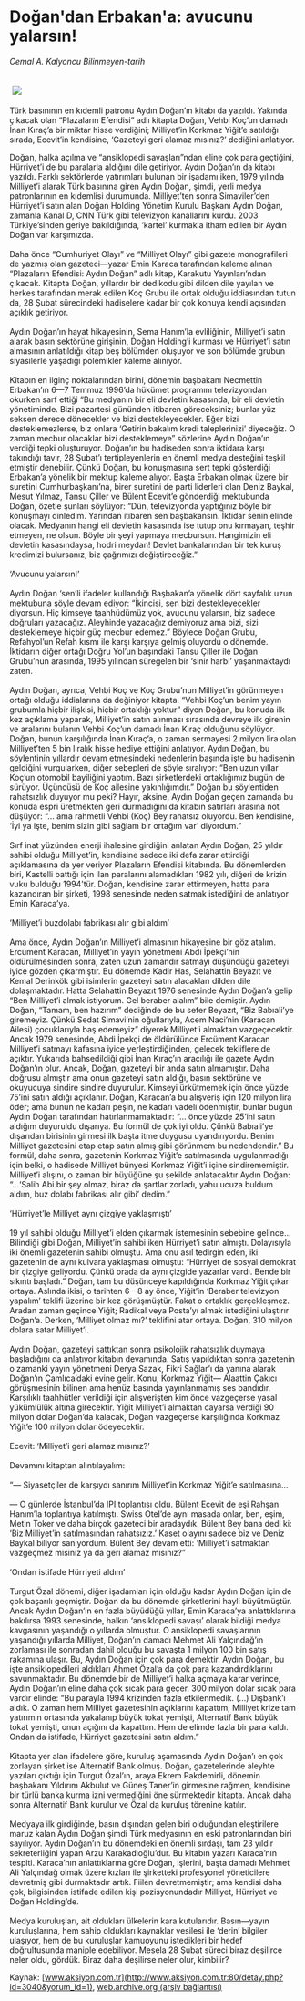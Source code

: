 # Doğan'dan Erbakan'a: avucunu yalarsın!

*Cemal A. Kalyoncu Bilinmeyen-tarih*

<div>
 <font>
  <img border="0" height="1" src="/web/20041225002110im_/http://www.aksiyon.com.tr/images/blank.gif"/>
 </font>
 <font class="content">
  <p>
   <img border="0" hspace="5" src="http://web.archive.org/web/20041225002110im_/http://www.aksiyon.com.tr/resim/461/30.jpg" vspace="5"/>
  </p>
 </font>
 <font class="content">
  Türk basınının en kıdemli patronu Aydın Doğan’ın kitabı da yazıldı. Yakında çıkacak olan “Plazaların Efendisi” adlı kitapta Doğan, Vehbi Koç’un damadı İnan Kıraç’a bir miktar hisse verdiğini; Milliyet’in Korkmaz Yiğit’e satıldığı sırada, Ecevit’in kendisine, ‘Gazeteyi geri alamaz mısınız?’ dediğini anlatıyor.
 </font>
 <p>
  <font class="content">
   Doğan, halka açılma ve “ansiklopedi savaşları”ndan eline çok para geçtiğini, Hürriyet’i de bu paralarla aldığını dile getiriyor. Aydın Doğan’ın da kitabı yazıldı. Farklı sektörlerde yatırımları bulunan bir işadamı iken, 1979 yılında Milliyet’i alarak Türk basınına giren Aydın Doğan, şimdi, yerli medya patronlarının en kıdemlisi durumunda. Milliyet’ten sonra Simaviler’den Hürriyet’i satın alan Doğan Holding Yönetim Kurulu Başkanı Aydın Doğan, zamanla Kanal D, CNN Türk gibi televizyon kanallarını kurdu. 2003 Türkiye’sinden geriye bakıldığında, ‘kartel’ kurmakla itham edilen bir Aydın Doğan var karşımızda.
   <br/>
   <br/>
   Daha önce “Cumhuriyet Olayı” ve “Milliyet Olayı” gibi gazete monografileri de yazmış olan gazeteci—yazar Emin Karaca tarafından kaleme alınan “Plazaların Efendisi: Aydın Doğan” adlı kitap, Karakutu Yayınları’ndan çıkacak. Kitapta Doğan, yıllardır bir dedikodu gibi dilden dile yayılan ve herkes tarafından merak edilen Koç Grubu ile ortak olduğu iddiasından tutun da, 28 Şubat sürecindeki hadiselere kadar bir çok konuya kendi açısından açıklık getiriyor.
   <br/>
   <br/>
   Aydın Doğan’ın hayat hikayesinin, Sema Hanım’la evliliğinin, Milliyet’i satın alarak basın sektörüne girişinin, Doğan Holding’i kurması ve Hürriyet’i satın almasının anlatıldığı kitap beş bölümden oluşuyor ve son bölümde grubun siyasilerle yaşadığı polemikler kaleme alınıyor.
   <br/>
   <br/>
   Kitabın en ilginç noktalarından birini, dönemin başbakanı Necmettin Erbakan’ın 6—7 Temmuz 1996’da hükümet programını televizyondan okurken sarf ettiği “Bu medyanın bir eli devletin kasasında, bir eli devletin yönetiminde. Bizi pazartesi gününden itibaren göreceksiniz; bunlar yüz seksen derece dönecekler ve bizi destekleyecekler. Eğer bizi desteklemezlerse, biz onlara ‘Getirin bakalım kredi taleplerinizi’ diyeceğiz. O zaman mecbur olacaklar bizi desteklemeye” sözlerine Aydın Doğan’ın verdiği tepki oluşturuyor. Doğan’ın bu hadiseden sonra iktidara karşı takındığı tavır, 28 Şubat’ı tertipleyenlerin en önemli medya desteğini teşkil etmiştir denebilir. Çünkü Doğan, bu konuşmasına sert tepki gösterdiği Erbakan’a yönelik bir mektup kaleme alıyor. Başta Erbakan olmak üzere bir suretini Cumhurbaşkanı’na, birer suretini de parti liderleri olan Deniz Baykal, Mesut Yılmaz, Tansu Çiller ve Bülent Ecevit’e gönderdiği mektubunda Doğan, özetle şunları söylüyor: “Dün, televizyonda yaptığınız böyle bir konuşmayı dinledim. Yarından itibaren sen başbakansın. İktidar senin elinde olacak. Medyanın hangi eli devletin kasasında ise tutup onu kırmayan, teşhir etmeyen, ne olsun. Böyle bir şeyi yapmaya mecbursun. Hangimizin eli devletin kasasındaysa, hodri meydan! Devlet bankalarından bir tek kuruş kredimizi bulursanız, biz çağrımızı değiştireceğiz.”
   <br/>
   <br/>
   ‘Avucunu yalarsın!’
   <br/>
   <br/>
   Aydın Doğan ‘sen’li ifadeler kullandığı Başbakan’a yönelik dört sayfalık uzun mektubuna şöyle devam ediyor: “İkincisi, sen bizi destekleyecekler diyorsun. Hiç kimseye taahhüdümüz yok, avucunu yalarsın, biz sadece doğruları yazacağız. Aleyhinde yazacağız demiyoruz ama bizi, sizi desteklemeye hiçbir güç mecbur edemez.” Böylece Doğan Grubu, Refahyol’un Refah kısmı ile karşı karşıya gelmiş oluyordu o dönemde. İktidarın diğer ortağı Doğru Yol’un başındaki Tansu Çiller ile Doğan Grubu’nun arasında, 1995 yılından süregelen bir ‘sinir harbi’ yaşanmaktaydı zaten.
   <br/>
   <br/>
   Aydın Doğan, ayrıca, Vehbi Koç ve Koç Grubu’nun Milliyet’in görünmeyen ortağı olduğu iddialarına da değiniyor kitapta. “Vehbi Koç’un benim yayın grubumla hiçbir ilişkisi, hiçbir ortaklığı yoktur” diyen Doğan, bu konuda ilk kez açıklama yaparak, Milliyet’in satın alınması sırasında devreye ilk girenin ve aralarını bulanın Vehbi Koç’un damadı İnan Kıraç olduğunu söylüyor. Doğan, bunun karşılığında İnan Kıraç’a, o zaman sermayesi 2 milyon lira olan Milliyet’ten 5 bin liralık hisse hediye ettiğini anlatıyor. Aydın Doğan, bu söylentinin yıllardır devam etmesindeki nedenlerin başında işte bu hadisenin geldiğini vurgularken, diğer sebepleri de şöyle sıralıyor: “Ben uzun yıllar Koç’un otomobil bayiliğini yaptım. Bazı şirketlerdeki ortaklığımız bugün de sürüyor. Üçüncüsü de Koç ailesine yakınlığımdır.” Doğan bu söylentiden rahatsızlık duyuyor mu peki? Hayır, aksine, Aydın Doğan geçen zamanda bu konuda espri üretmekten geri durmadığını da kitabın satırları arasına not düşüyor: “... ama rahmetli Vehbi (Koç) Bey rahatsız oluyordu. Ben kendisine, ‘İyi ya işte, benim sizin gibi sağlam bir ortağım var’ diyordum.”
   <br/>
   <br/>
   Sırf inat yüzünden enerji ihalesine girdiğini anlatan Aydın Doğan, 25 yıldır sahibi olduğu Milliyet’in, kendisine sadece iki defa zarar ettirdiği açıklamasına da yer veriyor Plazaların Efendisi kitabında. Bu dönemlerden biri, Kastelli battığı için ilan paralarını alamadıkları 1982 yılı, diğeri de krizin vuku bulduğu 1994’tür. Doğan, kendisine zarar ettirmeyen, hatta para kazandıran bir şirketi, 1998 senesinde neden satmak istediğini de anlatıyor Emin Karaca’ya.
   <br/>
   <br/>
   ‘Milliyet’i buzdolabı fabrikası alır gibi aldım’
   <br/>
   <br/>
   Ama önce, Aydın Doğan’ın Milliyet’i almasının hikayesine bir göz atalım. Ercüment Karacan, Milliyet’in yayın yönetmeni Abdi İpekçi’nin öldürülmesinden sonra, zaten uzun zamandır satmayı düşündüğü gazeteyi iyice gözden çıkarmıştır. Bu dönemde Kadir Has, Selahattin Beyazıt ve Kemal Derinkök gibi isimlerin gazeteyi satın alacakları dilden dile dolaşmaktadır. Hatta Selahattin Beyazıt 1976 senesinde Aydın Doğan’a gelip “Ben Milliyet’i almak istiyorum. Gel beraber alalım” bile demiştir. Aydın Doğan, “Tamam, ben hazırım” dediğinde de bu sefer Beyazıt, “Biz Babıali’ye giremeyiz. Çünkü Sedat Simavi’nin oğullarıyla, Acem Naci’nin (Karacan Ailesi) çocuklarıyla baş edemeyiz” diyerek Milliyet’i almaktan vazgeçecektir. Ancak 1979 senesinde, Abdi İpekçi de öldürülünce Ercüment Karacan Milliyet’i satmayı kafasına iyice yerleştirdiğinden, gelecek tekliflere de açıktır. Yukarıda bahsedildiği gibi İnan Kıraç’ın aracılığı ile gazete Aydın Doğan’ın olur. Ancak, Doğan, gazeteyi bir anda satın almamıştır. Daha doğrusu almıştır ama onun gazeteyi satın aldığı, basın sektörüne ve okuyucuya sindire sindire duyurulur. Kimseyi ürkütmemek için önce yüzde 75’ini satın aldığı açıklanır. Doğan, Karacan’a bu alışveriş için 120 milyon lira öder; ama bunun ne kadarı peşin, ne kadarı vadeli ödenmiştir, bunlar bugün Aydın Doğan tarafından hatırlanmamaktadır: “... önce yüzde 25’ini satın aldığım duyuruldu dışarıya. Bu formül de çok iyi oldu. Çünkü Babıali’ye dışarıdan birisinin girmesi ilk başta itme duygusu uyandırıyordu. Benim Milliyet gazetesini etap etap satın almış gibi görünmem bu nedendendir.” Bu formül, daha sonra, gazetenin Korkmaz Yiğit’e satılmasında uygulanmadığı için belki, o hadisede Milliyet bünyesi Korkmaz Yiğit’i içine sindirememiştir. Milliyet’i alışını, o zaman bir büyüğüne şu şekilde anlatacaktır Aydın Doğan: “...‘Salih Abi bir şey olmaz, biraz da şartlar zorladı, yahu ucuza buldum aldım, buz dolabı fabrikası alır gibi’ dedim.”
   <br/>
   <br/>
   ‘Hürriyet’le Milliyet aynı çizgiye yaklaşmıştı’
   <br/>
   <br/>
   19 yıl sahibi olduğu Milliyet’i elden çıkarmak istemesinin sebebine gelince... Bilindiği gibi Doğan, Milliyet’in sahibi iken Hürriyet’i satın almıştı. Dolayısıyla iki önemli gazetenin sahibi olmuştu. Ama onu asıl tedirgin eden, iki gazetenin de aynı kulvara yaklaşması olmuştu: “Hürriyet de sosyal demokrat bir çizgiye geliyordu. Çünkü orada da aynı çizgide yazarlar vardı. Bende bir sıkıntı başladı.” Doğan, tam bu düşünceye kapıldığında Korkmaz Yiğit çıkar ortaya. Aslında ikisi, o tarihten 6—8 ay önce, Yiğit’in ‘Beraber televizyon yapalım’ teklifi üzerine bir kez görüşmüştür. Fakat o ortaklık gerçekleşmez. Aradan zaman geçince Yiğit; Radikal veya Posta’yı almak istediğini ulaştırır Doğan’a. Derken, ‘Milliyet olmaz mı?’ teklifini atar ortaya. Doğan, 310 milyon dolara satar Milliyet’i.
   <br/>
   <br/>
   Aydın Doğan, gazeteyi sattıktan sonra psikolojik rahatsızlık duymaya başladığını da anlatıyor kitabın devamında. Satış yapıldıktan sonra gazetenin o zamanki yayın yönetmeni Derya Sazak, Fikri Sağlar’ı da yanına alarak Doğan’ın Çamlıca’daki evine gelir. Konu, Korkmaz Yiğit— Alaattin Çakıcı görüşmesinin bilinen ama henüz basında yayınlanmamış ses bandıdır. Karşılıklı taahhütler verildiği için alışverişten kim önce vazgeçerse yasal yükümlülük altına girecektir. Yiğit Milliyet’i almaktan cayarsa verdiği 90 milyon dolar Doğan’da kalacak, Doğan vazgeçerse karşılığında Korkmaz Yiğit’e 100 milyon dolar ödeyecektir.
   <br/>
   <br/>
   Ecevit: ‘Milliyet’i geri alamaz mısınız?’
   <br/>
   <br/>
   Devamını kitaptan alıntılayalım:
   <br/>
   <br/>
   “— Siyasetçiler de karşıydı sanırım Milliyet’in Korkmaz Yiğit’e satılmasına...
   <br/>
   <br/>
   — O günlerde İstanbul’da IPI toplantısı oldu. Bülent Ecevit de eşi Rahşan Hanım’la toplantıya katılmıştı. Swiss Otel’de aynı masada onlar, ben, eşim, Metin Toker ve daha birçok gazeteci bir aradaydık. Bülent Bey bana dedi ki: ‘Biz Milliyet’in satılmasından rahatsızız.’ Kaset olayını sadece biz ve Deniz Baykal biliyor sanıyordum. Bülent Bey devam etti: ‘Milliyet’i satmaktan vazgeçmez misiniz ya da geri alamaz mısınız?”
   <br/>
   <br/>
   ‘Ondan istifade Hürriyeti aldım’
   <br/>
   <br/>
   Turgut Özal dönemi, diğer işadamları için olduğu kadar Aydın Doğan için de çok başarılı geçmiştir. Doğan da bu dönemde şirketlerini hayli büyütmüştür. Ancak Aydın Doğan’ın en fazla büyüdüğü yıllar, Emin Karaca’ya anlattıklarına bakılırsa 1993 senesinde, halkın ‘ansiklopedi savaşı’ olarak bildiği medya kavgasının yaşandığı o yıllarda olmuştur. O ansiklopedi savaşlarının yaşandığı yıllarda Milliyet, Doğan’ın damadı Mehmet Ali Yalçındağ’ın zorlaması ile sonradan dahil olduğu bu savaşta 1 milyon 100 bin satış rakamına ulaşır. Bu, Aydın Doğan için çok para demektir. Aydın Doğan, bu işte ansiklopedileri aldıkları Ahmet Özal’a da çok para kazandırdıklarını savunmaktadır. Bu dönemde bir de Milliyet’i halka açmaya karar verince, Aydın Doğan’ın eline daha çok sıcak para geçer. 300 milyon dolar sıcak para vardır elinde: “Bu parayla 1994 krizinden fazla etkilenmedik. (...) Dışbank’ı aldık. O zaman hem Milliyet gazetesinin açıklarını kapattım, Milliyet krize tam yatırımın ortasında yakalanıp büyük tokat yemişti, Alternatif Bank büyük tokat yemişti, onun açığını da kapattım. Hem de elimde fazla bir para kaldı. Ondan da istifade, Hürriyet gazetesini satın aldım.”
   <br/>
   <br/>
   Kitapta yer alan ifadelere göre, kuruluş aşamasında Aydın Doğan’ı en çok zorlayan şirket ise Alternatif Bank olmuş. Doğan, gazetelerinde aleyhte yazıları çıktığı için Turgut Özal’ın, araya Ekrem Pakdemirli, dönemin başbakanı Yıldırım Akbulut ve Güneş Taner’in girmesine rağmen, kendisine bir türlü banka kurma izni vermediğini öne sürmektedir kitapta. Ancak daha sonra Alternatif Bank kurulur ve Özal da kuruluş törenine katılır.
   <br/>
   <br/>
   Medyaya ilk girdiğinde, basın dışından gelen biri olduğundan eleştirilere maruz kalan Aydın Doğan şimdi Türk medyasının en eski patronlarından biri sayılıyor. Aydın Doğan’ın bu dönemdeki en önemli sırdaşı, tam 23 yıldır sekreterliğini yapan Arzu Karakadıoğlu’dur. Bu kitabın yazarı Karaca’nın tespiti. Karaca’nın anlattıklarına göre Doğan, işlerini, başta damadı Mehmet Ali Yalçındağ olmak üzere kızları ile şirketteki profesyonel yöneticilere devretmiş gibi durmaktadır artık. Fiilen devretmemiştir; ama kendisi daha çok, bilgisinden istifade edilen kişi pozisyonundadır Milliyet, Hürriyet ve Doğan Holding’de.
   <br/>
   <br/>
   Medya kuruluşları, ait oldukları ülkelerin kara kutularıdır. Basın—yayın kuruluşlarına, hem sahip oldukları kaynaklar vesilesi ile ‘derin’ bilgiler ulaşıyor, hem de bu kuruluşlar kamuoyunu istedikleri bir hedef doğrultusunda maniple edebiliyor. Mesela 28 Şubat süreci biraz deşilirce neler oldu, gördük. Biraz daha deşilirse neler olur, kimbilir?
   <br/>
  </font>
 </p>
</div>


Kaynak: [www.aksiyon.com.tr](http://www.aksiyon.com.tr:80/detay.php?id=3040&yorum_id=1), [web.archive.org (arşiv bağlantısı)](http://web.archive.org/web/20041225002110/http://www.aksiyon.com.tr:80/detay.php?id=3040&yorum_id=1)

